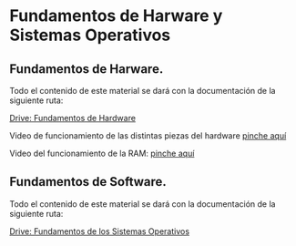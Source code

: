 # Fundamentos de Harware y Sistemas Operativos


## Fundamentos de Harware.

Todo el contenido de este material se dará con la documentación de la siguiente ruta: 

[Drive: Fundamentos de Hardware](https://docs.google.com/presentation/d/1AHngMyydSdPvNuZL_d6hnhUu6bOnBvLONFvZSuT7Eoc/edit?usp=sharing)

Video de funcionamiento de las distintas piezas del hardware [pinche aquí](https://www.youtube.com/watch?v=0zkX6nlpiSk)

Video del funcionamiento de la RAM: [pinche aquí](https://discordapp.com/channels/1097481751011537069/1097481751858794549/1098299879895355413)

## Fundamentos de Software. 

Todo el contenido de este material se dará con la documentación de la siguiente ruta: 

[Drive: Fundamentos de los Sistemas Operativos](https://docs.google.com/presentation/d/1Xt9kKL9zt0laAtvCrxeGFPd-IrffR-ZsdwnNejLfQds/edit?usp=share_link)
